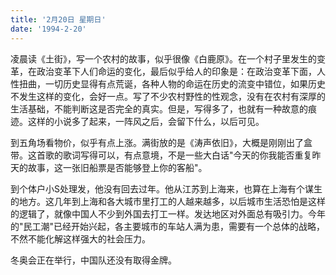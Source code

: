 ```yaml
---
title: '2月20日 星期日'
date: '1994-2-20'
---
```

凌晨读《土街》，写一个农村的故事，似乎很像《白鹿原》。在一个村子里发生的变革，在政治变革下人们命运的变化，最后似乎给人的印象是：在政治变革下面，人性扭曲，一切历史显得有点荒诞，各种人物的命运在历史的流变中错位，如果历史不发生这样的变化，会好一点。写了不少农村野性的性观念，没有在农村有深厚的生活基础，不能判断这是否完全的真实。但是，写得多了，也就有一种故意的痕迹。这样的小说多了起来，一阵风之后，会留下什么，以后可见。

到五角场看物价，似乎有点上涨。满街放的是《涛声依旧》，大概是刚刚出了盒带。这首歌的歌词写得可以，有点意境，不是一些大白话"今天的你我能否重复昨天的故事，这一张旧船票是否能够登上你的客船"。

到个体户小S处理发，他没有回去过年。他从江苏到上海来，也算在上海有个谋生的地方。这几年到上海和各大城市里打工的人越来越多，以后城市生活恐怕是这样的逻辑了，就像中国人不少到外国去打工一样。发达地区对外面总有吸引力。今年的"民工潮"已经开始兴起，各主要城市的车站人满为患，需要有一个总体的战略，不然不能化解这样强大的社会压力。

冬奥会正在举行，中国队还没有取得金牌。

